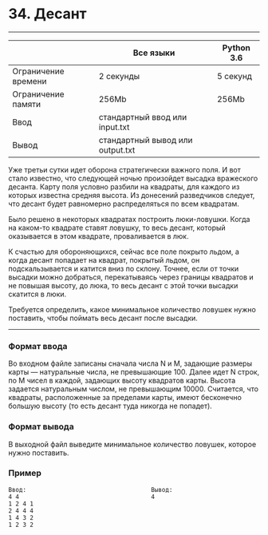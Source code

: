 
# 34. Десант
___
|   | Все языки | Python 3.6
| --- | --- | --- |
Ограничение времени	| 2 секунды | 5 секунд
Ограничение памяти  | 	256Mb | 256Mb
Ввод                |	стандартный ввод или input.txt |
Вывод               |	стандартный вывод или output.txt |

Уже третьи сутки идет оборона стратегически важного поля. И вот стало известно, что следующей ночью произойдет высадка вражеского десанта. Карту поля условно разбили на квадраты, для каждого из которых известна средняя высота. Из донесений разведчиков следует, что десант будет равномерно распределяться по всем квадратам.

Было решено в некоторых квадратах построить люки-ловушки. Когда на каком-то квадрате ставят ловушку, то весь десант, который оказывается в этом квадрате, проваливается в люк.

К счастью для обороняющихся, сейчас все поле покрыто льдом, а когда десант попадает на квадрат, покрытый льдом, он подскальзывается и катится вниз по склону. Точнее, если от точки высадки можно добраться, перекатываясь через границы квадратов и не повышая высоту, до люка, то весь десант с этой точки высадки скатится в люки.

Требуется определить, какое минимальное количество ловушек нужно поставить, чтобы поймать весь десант после высадки.
___

### Формат ввода

Во входном файле записаны сначала числа N и M, задающие размеры карты — натуральные числа, не превышающие 100. Далее идет N строк, по M чисел в каждой, задающих высоту квадратов карты. Высота задается натуральным числом, не превышающим 10000. Считается, что квадраты, расположенные за пределами карты, имеют бесконечно большую высоту (то есть десант туда никогда не попадет).

### Формат вывода

В выходной файл выведите минимальное количество ловушек, которое нужно поставить.

### Пример
```
Ввод:                                   Вывод:
4 4                                     4
1 2 4 1
2 4 4 4
1 4 3 2
1 2 3 2
```